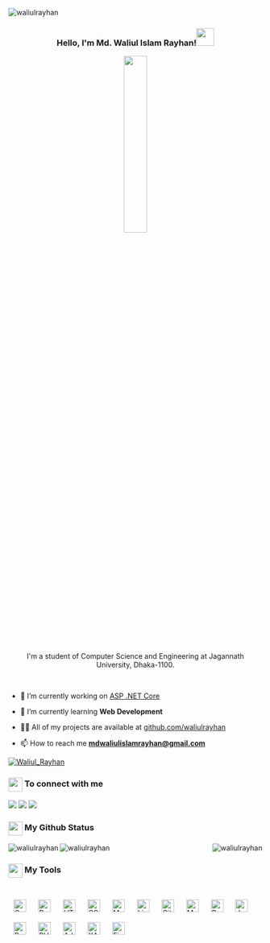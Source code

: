 <p align="left"> <img src="https://komarev.com/ghpvc/?username=waliulrayhan&label=Profile%20views&color=0e75b6&style=flat" alt="waliulrayhan" /> </p>
            
<h3><p align="center">Hello, I'm Md. Waliul Islam Rayhan!<img src="https://media.giphy.com/media/hvRJCLFzcasrR4ia7z/giphy.gif" width="35px"></p></h3>

<p align="center" ><img 
 src="https://user-images.githubusercontent.com/22797857/90096358-dba16400-dd54-11ea-8e44-e181ada72661.gif" width="30%"/></p>


<p align="center">I'm a student of Computer Science and Engineering at Jagannath University, Dhaka-1100.</p><br/>

   - 🔭 I’m currently working on [ASP .NET Core](https://github.com/waliulrayhan?tab=repositories)

   - 🌱 I’m currently learning **Web Development**

   - 👨‍💻 All of my projects are available at
    [github.com/waliulrayhan](https://github.com/waliulrayhan?tab=repositories)

   - 📫 How to reach me **mdwaliulislamrayhan@gmail.com**

<p align="left"> <a href="https://twitter.com/Waliul_Rayhan/" target="blank"><img src="https://img.shields.io/twitter/follow/Waliul_Rayhan?logo=twitter&style=for-the-badge" alt="Waliul_Rayhan" /></a> </p>

<summary><h3><img src="https://emojis.slackmojis.com/emojis/images/1579216111/7550/pikachu_wave.gif?1579216111" align="center"
                width="28" /> To connect with me</h3></summary>

<p align = "center">
 
[<img src="https://img.shields.io/badge/linkedin-%230077B5.svg?&style=for-the-badge&logo=linkedin&logoColor=white" />](https://www.linkedin.com/in/rayhancsejnu/)
[<img src = "https://img.shields.io/badge/instagram-%23E4405F.svg?&style=for-the-badge&logo=instagram&logoColor=white">](https://www.instagram.com/md.waliul_islam_rayhan/)
[<img src="https://img.shields.io/badge/facebook-%231877F2.svg?&style=for-the-badge&logo=facebook&logoColor=white" />](https://www.facebook.com/Rayhan.CSE.JnU/)
</p>

<summary><h3><img src="https://emojis.slackmojis.com/emojis/images/1471045852/841/hero.gif?1471045852" align="center"
                width="28" /> My Github Status</h3> </summary>

<p><img align="left"
        src="https://github-readme-stats.vercel.app/api/top-langs?username=waliulrayhan&show_icons=true&locale=en&layout=compact"
        alt="waliulrayhan" /></p>
<p><img align="right"
        src="https://github-readme-stats.vercel.app/api?username=waliulrayhan&show_icons=true&locale=en"
        alt="waliulrayhan" /></p>
        
<p><img align="center"
        src="https://github-readme-streak-stats.herokuapp.com/?user=waliulrayhan&"
        alt="waliulrayhan" /></p>


<summary><h3><img src="https://emojis.slackmojis.com/emojis/images/1471045839/793/computerrage.gif?1471045839" align="center"
                width="28" /> My Tools</h3></summary>
<br>
<div>
<img style="margin: 10px" src="https://profilinator.rishav.dev/skills-assets/c-original.svg" alt="C" height="25" />  
<img style="margin: 10px" src="https://profilinator.rishav.dev/skills-assets/python-original.svg" alt="Python" height="25" />  
<img style="margin: 10px" src="https://profilinator.rishav.dev/skills-assets/html5-original-wordmark.svg" alt="HTML5" height="25" />  
<img style="margin: 10px" src="https://profilinator.rishav.dev/skills-assets/css3-original-wordmark.svg" alt="CSS3" height="25" />  
<img style="margin: 10px" src="https://profilinator.rishav.dev/skills-assets/mongodb-original-wordmark.svg" alt="MongoDB" height="25" />  
<img style="margin: 10px" src="https://profilinator.rishav.dev/skills-assets/linux-original.svg" alt="Linux" height="25" />  
<img style="margin: 10px" src="https://profilinator.rishav.dev/skills-assets/git-scm-icon.svg" alt="Git" height="25" />  
<img style="margin: 10px" src="https://profilinator.rishav.dev/skills-assets/mysql-original-wordmark.svg" alt="MySQL" height="25" />  
<img style="margin: 10px" src="https://profilinator.rishav.dev/skills-assets/bootstrap-plain.svg" alt="Bootstrap" height="25" />  
<img style="margin: 10px" src="https://profilinator.rishav.dev/skills-assets/java-original-wordmark.svg" alt="Java" height="25" />  
<img style="margin: 10px" src="https://profilinator.rishav.dev/skills-assets/gnu_bash-icon.svg" alt="Bash" height="25" />  
<img style="margin: 10px" src="https://profilinator.rishav.dev/skills-assets/php-original.svg" alt="PHP" height="25" />  
<img style="margin: 10px" src="https://profilinator.rishav.dev/skills-assets/adobexd.png" alt="Adobe XD" height="25" />  
<img style="margin: 10px" src="https://profilinator.rishav.dev/skills-assets/xampp.png" alt="XAMPP" height="25" />  
<img style="margin: 10px" src="https://profilinator.rishav.dev/skills-assets/firebase.png" alt="Firebase" height="25" />  
</div>
